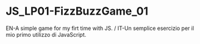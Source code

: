 # JS_LP01-FizzBuzzGame_01
EN-A simple game for my firt time with JS. / IT-Un semplice esercizio per il mio primo utilizzo di JavaScript.
